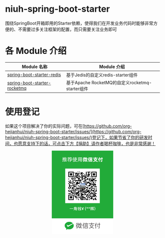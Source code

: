 # niuh-spring-boot-starter
围绕SpringBoot开箱即用的Starter依赖，使得我们在开发业务代码时能够非常方便的、不需要过多关注框架的配置，而只需要关注业务即可

# 各 Module 介绍

| Module 名称                                                  | Module 介绍                                                  |
| ------------------------------------------------------------ | ------------------------------------------------------------ |
| [spring-boot-starter-redis](./spring-boot-starter-redis) | 基于Jedis的自定义redis-starter组件                               |
| [spring-boot-starter-rocketmq](./spring-boot-starter-rocketmq) | 基于Apache RocketMQ的自定义rocketmq-starter组件                               |


# 使用登记
如果这个项目解决了你的实际问题，可在[https://github.com/org-hejianhui/niuh-spring-boot-starter/issues/](https://github.com/org-hejianhui/niuh-spring-boot-starter/issues/)登记下，如果节省了你的研发时间，也愿意支持下的话，可点击下方【捐助】请作者喝杯咖啡，也是非常感谢！

<p align="center">
    <img src="https://github.com/org-hejianhui/spring-boot-starter-redis/blob/master/src/test/resources/mycat.JPG?raw=true" width="200" />
</p>